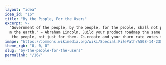```yaml
---
layout: "idea"
idea_id: "16"
title: "By the People, For the Users"
excerpt: >-
  "Government of the people, by the people, for the people, shall not perish fro
  m the earth." — Abraham Lincoln. Build your product roadmap the same way: with
   the people, not just for them. Co‑create and your churn rate votes to stay.
image: "https://commons.wikimedia.org/wiki/Special:FilePath/AS08-14-2383.jpg"
theme_rgb: "0, 0, 0"
slug: "by-the-people-for-the-users"
permalink: "/16/"
---
```

<!-- TODO: Paste the full body content for this idea here. -->
